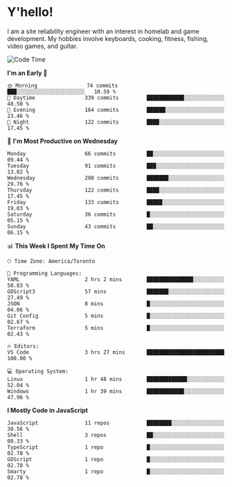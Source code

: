 # Y'hello!
I am a site reliability engineer with an interest in homelab and game development.
My hobbies involve keyboards, cooking, fitness, fishing, video games, and guitar.

<!--START_SECTION:waka-->
![Code Time](http://img.shields.io/badge/Code%20Time-15%20hrs%2057%20mins-blue)

**I'm an Early 🐤** 

```text
🌞 Morning                74 commits          ███░░░░░░░░░░░░░░░░░░░░░░   10.59 % 
🌆 Daytime                339 commits         ████████████░░░░░░░░░░░░░   48.50 % 
🌃 Evening                164 commits         ██████░░░░░░░░░░░░░░░░░░░   23.46 % 
🌙 Night                  122 commits         ████░░░░░░░░░░░░░░░░░░░░░   17.45 % 
```
📅 **I'm Most Productive on Wednesday** 

```text
Monday                   66 commits          ██░░░░░░░░░░░░░░░░░░░░░░░   09.44 % 
Tuesday                  91 commits          ███░░░░░░░░░░░░░░░░░░░░░░   13.02 % 
Wednesday                208 commits         ███████░░░░░░░░░░░░░░░░░░   29.76 % 
Thursday                 122 commits         ████░░░░░░░░░░░░░░░░░░░░░   17.45 % 
Friday                   133 commits         █████░░░░░░░░░░░░░░░░░░░░   19.03 % 
Saturday                 36 commits          █░░░░░░░░░░░░░░░░░░░░░░░░   05.15 % 
Sunday                   43 commits          ██░░░░░░░░░░░░░░░░░░░░░░░   06.15 % 
```


📊 **This Week I Spent My Time On** 

```text
🕑︎ Time Zone: America/Toronto

💬 Programming Languages: 
YAML                     2 hrs 2 mins        ███████████████░░░░░░░░░░   58.83 % 
GDScript3                57 mins             ███████░░░░░░░░░░░░░░░░░░   27.49 % 
JSON                     8 mins              █░░░░░░░░░░░░░░░░░░░░░░░░   04.06 % 
Git Config               5 mins              █░░░░░░░░░░░░░░░░░░░░░░░░   02.67 % 
Terraform                5 mins              █░░░░░░░░░░░░░░░░░░░░░░░░   02.43 % 

🔥 Editors: 
VS Code                  3 hrs 27 mins       █████████████████████████   100.00 % 

💻 Operating System: 
Linux                    1 hr 48 mins        █████████████░░░░░░░░░░░░   52.04 % 
Windows                  1 hr 39 mins        ████████████░░░░░░░░░░░░░   47.96 % 
```

**I Mostly Code in JavaScript** 

```text
JavaScript               11 repos            ████████░░░░░░░░░░░░░░░░░   30.56 % 
Shell                    3 repos             ██░░░░░░░░░░░░░░░░░░░░░░░   08.33 % 
TypeScript               1 repo              █░░░░░░░░░░░░░░░░░░░░░░░░   02.78 % 
GDScript                 1 repo              █░░░░░░░░░░░░░░░░░░░░░░░░   02.78 % 
Smarty                   1 repo              █░░░░░░░░░░░░░░░░░░░░░░░░   02.78 % 
```




<!--END_SECTION:waka-->

